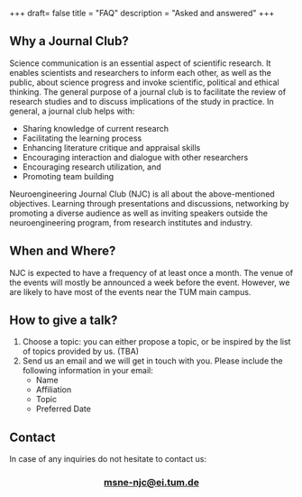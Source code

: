 +++
draft= false
title = "FAQ"
description = "Asked and answered"
+++

## Why a Journal Club?

Science communication is an essential aspect of scientific research. It enables scientists and  researchers to inform
each other, as well as the public, about science progress and invoke scientific, political and ethical thinking.
The general purpose of a journal club is to facilitate the review of research studies and to discuss implications of
the study in practice. In general, a journal club helps with:

- Sharing knowledge of current research
- Facilitating the learning process
- Enhancing literature critique and appraisal skills
- Encouraging interaction and dialogue with other researchers
- Encouraging research utilization, and
- Promoting team building

Neuroengineering Journal Club (NJC) is all about the above-mentioned objectives. Learning through presentations and discussions,
networking by promoting a diverse audience as well as inviting speakers outside the neuroengineering program,
from research institutes and industry.

## When and Where?

NJC is expected to have a frequency of at least once a month. The venue of the events will mostly be announced a week before the
event. However, we are likely to have most of the events near the TUM main campus.


## How to give a talk?

1. Choose a topic: you can either propose a topic, or be inspired by the list of topics provided by us. (TBA)
2. Send us an email and we will get in touch with you. Please include the following information in your email:
    - Name
    - Affiliation
    - Topic
    - Preferred Date

## Contact


In case of any inquiries do not hesitate to contact us: <br>

### <center>[msne-njc@ei.tum.de](mailto:msne-njc@ei.tum.de) </center>
